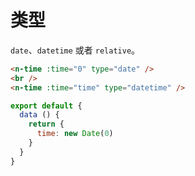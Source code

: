 # 类型

`date`、`datetime` 或者 `relative`。

```html
<n-time :time="0" type="date" />
<br />
<n-time :time="time" type="datetime" />
```

```js
export default {
  data () {
    return {
      time: new Date(0)
    }
  }
}
```

